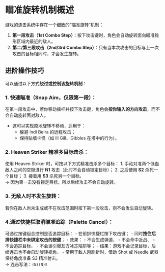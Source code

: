 # 瞄准旋转机制概述

游戏的连击系统中存在一个细致的“瞄准旋转”机制：

1. **第一段攻击（1st Combo Step）**：按下攻击键时，角色会自动旋转面向瞄准锥形区域内最近的敌人。
2. **第二/第三段攻击（2nd/3rd Combo Step）**：只有当本次攻击的目标与上一次攻击的目标相同时，才会发生旋转。

## 进阶操作技巧

可以通过以下方式**绕过或控制该旋转机制**：

### 1. **快速瞄准（Snap Aim，仅限第一段）**：  
  在第一段攻击中，若你移动摇杆并按下攻击键，角色会**按你输入的方向攻击**，而不会自动旋转面对敌人。
  - 这可以实现原地旋转不移动，适用于：
    - 躲避 Indi Belra 的远程攻击；
    - 保持贴墙卡怪（如 Ill Gill、Gibbles 在塔中的行为）。

### 2. **Heaven Striker 精准多目标击杀**：  
  使用 Heaven Striker 时，可按以下方式精准击杀多个目标：
    1. 手动对准两个低血敌人之间的空隙进行 **N1** 攻击（此时不会自动锁定目标）；
    2. 之后使用 **S2** 杀死一个目标；
    3. 接着用 **S3** 杀死另一个目标。  
       → 因为第一击没有锁定目标，所以后续攻击不会自动旋转。

### 3. **无敌人时不发生旋转**：  
  若你在敌人尚未生成或不在攻击范围时按下第一段攻击，则不会发生自动旋转。

### 4.**通过快捷栏取消瞄准追踪（Palette Cancel）**：  
  可通过按键组合控制是否追踪目标：
    - 在前排快捷栏按下攻击键；
    - 同时**按住后排快捷栏中未绑定攻击的按键**；
    - 效果：
        - 不会生成弹道、
        - 不会命中近战、
        - 不会追踪目标、
        - 不会误引爆友方冰冻陷阱等；
    - 结果：游戏不会记录目标，后续连击也不会自动旋转视角。
    - 常用于敌人刚刷新时，借助 Shot 或 Needle 武器保持角度准备 S3 精准射击。  
      → 连击写法：`(N)(N)S`